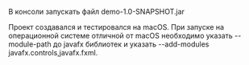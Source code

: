 В консоли запускать файл demo-1.0-SNAPSHOT.jar

Проект создавался и тестировался на macOS. При запуске на операционной системе отличной от macOS необходимо указать --module-path до javafx библиотек и указать --add-modules javafx.controls,javafx.fxml.
